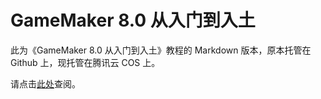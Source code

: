 # GameMaker 8.0 从入门到入土

此为《GameMaker 8.0 从入门到入土》教程的 Markdown 版本，原本托管在 Github 上，现托管在腾讯云 COS 上。

请点击[此处](https://gm8.nihil.cc/)查阅。
